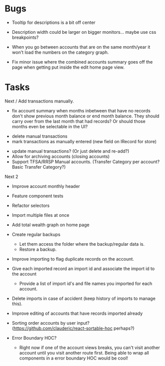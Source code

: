 Bugs
====
  - Tooltip for descriptions is a bit off center
  - Description width could be larger on bigger monitors... maybe use css breakpoints?

  - When you go between accounts that are on the same month/year it won't load the numbers on the category graph.
  - Fix minor issue where the combined accounts summary goes off the page when getting put inside the edit home page view.

Tasks
=====
Next
/ Add transactions manually.
  - fix account summary when months inbetween that have no records don't show previous month balance or end month balance. They should carry over from the last month that had records? Or should those months even be selectable in the UI?
  + delete manual transactions
  + mark transactions as manually entered (new field on IRecord for store)
  - update manual transactions? (Or just delete and re-add?)
- Allow for archiving accounts (closing accounts)
- Support TFSA/RRSP Manual accounts. (Transfer Category per account? Basic Transfer Category?)

Next 2
- Improve account monthly header
- Feature component tests

- Refactor selectors
- Import multiple files at once
- Add total wealth graph on home page
- Create regular backups
  - Let them access the folder where the backup/regular data is.
  - Restore a backup.
- Improve importing to flag duplicate records on the account.
- Give each imported record an import id and associate the import id to the account
  - Provide a list of import id's and file names you imported for each account.
- Delete imports in case of accident (keep history of imports to manage this).
- Improve editing of accounts that have records imported already
- Sorting order accounts by user input? (https://github.com/clauderic/react-sortable-hoc perhaps?)
- Error Boundary HOC?
  - Right now if one of the account views breaks, you can't visit another account until you
    visit another route first. Being able to wrap all components in a error boundary HOC would
    be cool!